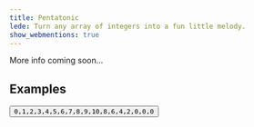 ```yaml
---
title: Pentatonic
lede: Turn any array of integers into a fun little melody.
show_webmentions: true
---
```


More info coming soon…

## Examples

<button id="button" class="button pentatonic" data-values="0,1,2,3,4,5,6,7,8,9,10,8,6,4,2,0,0,0"><code>0,1,2,3,4,5,6,7,8,9,10,8,6,4,2,0,0,0</code></button>

<canvas id="sparkline-demo-1" class="sparkline pentatonic" width="160" height="24" data-values="0,0,0,0,0,0,0,0,4,0,0,4,9,1,4,5,2,4,2,6,4,6,4,6,5,0"></canvas>
